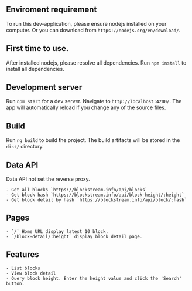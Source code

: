 ## Enviroment requirement
To run this dev-application, please ensure nodejs installed on your computer.
Or you can download from `https://nodejs.org/en/download/`.

## First time to use.
After installed nodejs, please resolve all dependencies.
Run `npm install` to install all dependencies.

## Development server

Run `npm start` for a dev server. Navigate to `http://localhost:4200/`. 
The app will automatically reload if you change any of the source files.

## Build

Run `ng build` to build the project. The build artifacts will be stored in the `dist/` directory.

## Data API
Data API not set the reverse proxy.

    - Get all blocks `https://blockstream.info/api/blocks`
    - Get block hash `https://blockstream.info/api/block-height/:height`
    - Get block detail by hash `https://blockstream.info/api/block/:hash`

## Pages
    - `/` Home URL display latest 10 block.
    - `/block-detail/:height` display block detail page.

## Features
    - List blocks
    - View block detail
    - Query block height. Enter the height value and click the 'Search' button.
